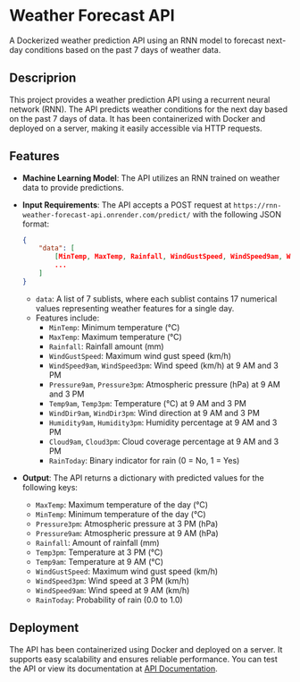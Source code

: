 # Weather Forecast API
A Dockerized weather prediction API using an RNN model to forecast next-day conditions based on the past 7 days of weather data.

## Descriprion
This project provides a weather prediction API using a recurrent neural network (RNN). The API predicts weather conditions for the next day based on the past 7 days of data. It has been containerized with Docker and deployed on a server, making it easily accessible via HTTP requests.

## Features

- **Machine Learning Model**: The API utilizes an RNN trained on weather data to provide predictions.
- **Input Requirements**: The API accepts a POST request at `https://rnn-weather-forecast-api.onrender.com/predict/` with the following JSON format:
  ```json
  {
      "data": [
          [MinTemp, MaxTemp, Rainfall, WindGustSpeed, WindSpeed9am, WindSpeed3pm, Pressure9am, Pressure3pm, Temp9am, Temp3pm, WindDir9am, WindDir3pm, Humidity9am, Humidity3pm, Cloud9am, Cloud3pm, RainToday],
          ...
      ]
  }
  ```
  - `data`: A list of 7 sublists, where each sublist contains 17 numerical values representing weather features for a single day.
  - Features include:
    - `MinTemp`: Minimum temperature (°C)
    - `MaxTemp`: Maximum temperature (°C)
    - `Rainfall`: Rainfall amount (mm)
    - `WindGustSpeed`: Maximum wind gust speed (km/h)
    - `WindSpeed9am`, `WindSpeed3pm`: Wind speed (km/h) at 9 AM and 3 PM
    - `Pressure9am`, `Pressure3pm`: Atmospheric pressure (hPa) at 9 AM and 3 PM
    - `Temp9am`, `Temp3pm`: Temperature (°C) at 9 AM and 3 PM
    - `WindDir9am`, `WindDir3pm`: Wind direction at 9 AM and 3 PM
    - `Humidity9am`, `Humidity3pm`: Humidity percentage at 9 AM and 3 PM
    - `Cloud9am`, `Cloud3pm`: Cloud coverage percentage at 9 AM and 3 PM
    - `RainToday`: Binary indicator for rain (0 = No, 1 = Yes)

- **Output**: The API returns a dictionary with predicted values for the following keys:
  - `MaxTemp`: Maximum temperature of the day (°C)
  - `MinTemp`: Minimum temperature of the day (°C)
  - `Pressure3pm`: Atmospheric pressure at 3 PM (hPa)
  - `Pressure9am`: Atmospheric pressure at 9 AM (hPa)
  - `Rainfall`: Amount of rainfall (mm)
  - `Temp3pm`: Temperature at 3 PM (°C)
  - `Temp9am`: Temperature at 9 AM (°C)
  - `WindGustSpeed`: Maximum wind gust speed (km/h)
  - `WindSpeed3pm`: Wind speed at 3 PM (km/h)
  - `WindSpeed9am`: Wind speed at 9 AM (km/h)
  - `RainToday`: Probability of rain (0.0 to 1.0)

## Deployment

The API has been containerized using Docker and deployed on a server. It supports easy scalability and ensures reliable performance. You can test the API or view its documentation at [API Documentation](https://rnn-weather-forecast-api.onrender.com/docs).
